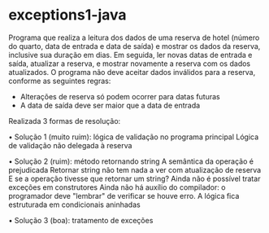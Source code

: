 # exceptions1-java
Programa que realiza a leitura dos dados de uma reserva de hotel (número do quarto,
data de entrada e data de saída) e mostrar os dados da reserva, inclusive sua duração
em dias. Em seguida, ler novas datas de entrada e saída, atualizar a reserva, e mostrar
novamente a reserva com os dados atualizados. O programa não deve aceitar dados
inválidos para a reserva, conforme as seguintes regras:
- Alterações de reserva só podem ocorrer para datas futuras
- A data de saída deve ser maior que a data de entrada

Realizada 3 formas de resolução:

• Solução 1 (muito ruim): lógica de validação no programa principal
 Lógica de validação não delegada à reserva
 
• Solução 2 (ruim): método retornando string
 A semântica da operação é prejudicada
 Retornar string não tem nada a ver com atualização de reserva
 E se a operação tivesse que retornar um string?
 Ainda não é possível tratar exceções em construtores
 Ainda não há auxílio do compilador: o programador deve "lembrar" de verificar se houve
erro. A lógica fica estruturada em condicionais aninhadas

• Solução 3 (boa): tratamento de exceções
